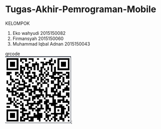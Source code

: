 # Tugas-Akhir-Pemrograman-Mobile
KELOMPOK
1. Eko wahyudi 2015150082 
2. Firmansyah 2015150060
3. Muhammad Iqbal Adnan 2015150043

qrcode
<br>
<img src ="qrcode.png">;
